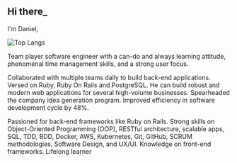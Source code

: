 ## Hi there_
I'm Daniel,

![Top Langs](https://github-readme-stats.vercel.app/api/top-langs/?username=danielmoralesp)

<!-- [![Daniel's GitHub stats](https://github-readme-stats.vercel.app/api?username=danielmoralesp)](https://github.com/danielmoralesp/github-readme-stats) -->

Team player software engineer with a can-do and always learning attitude, phenomenal time management skills, and a strong user focus.

Collaborated with multiple teams daily to build back-end applications. Versed on Ruby, Ruby On Rails and PostgreSQL. He can build robust and modern web applications for several high-volume businesses. Spearheaded the company idea generation program. Improved efficiency in software development cycle by 48%.

Passioned for back-end frameworks like Ruby on Rails. Strong skills on Object-Oriented Programming (OOP), RESTful architecture, scalable apps, SQL, TDD, BDD, Docker, AWS, Kubernetes, Git, GitHub, SCRUM methodologies, Software Design, and UX/UI. Knowledge on front-end frameworks. Lifelong learner
